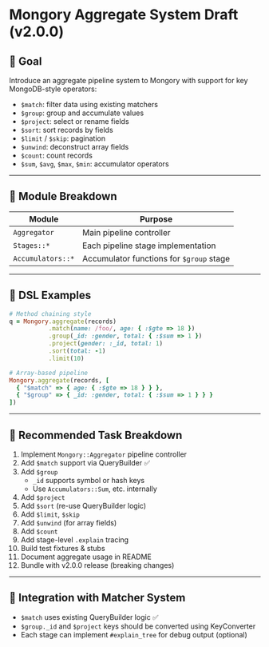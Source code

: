 
# Mongory Aggregate System Draft (v2.0.0)

## 🎯 Goal

Introduce an aggregate pipeline system to Mongory with support for key MongoDB-style operators:

- `$match`: filter data using existing matchers
- `$group`: group and accumulate values
- `$project`: select or rename fields
- `$sort`: sort records by fields
- `$limit` / `$skip`: pagination
- `$unwind`: deconstruct array fields
- `$count`: count records
- `$sum`, `$avg`, `$max`, `$min`: accumulator operators

---

## 🧱 Module Breakdown

| Module             | Purpose                                   |
|--------------------|-------------------------------------------|
| `Aggregator`       | Main pipeline controller                  |
| `Stages::*`        | Each pipeline stage implementation        |
| `Accumulators::*`  | Accumulator functions for `$group` stage  |

---

## 🧬 DSL Examples

```ruby
# Method chaining style
q = Mongory.aggregate(records)
           .match(name: /foo/, age: { :$gte => 18 })
           .group(_id: :gender, total: { :$sum => 1 })
           .project(gender: :_id, total: 1)
           .sort(total: -1)
           .limit(10)

# Array-based pipeline
Mongory.aggregate(records, [
  { "$match" => { age: { :$gte => 18 } } },
  { "$group" => { _id: :gender, total: { :$sum => 1 } } }
])
```

---

## 🧩 Recommended Task Breakdown

1. Implement `Mongory::Aggregator` pipeline controller
2. Add `$match` support via QueryBuilder ✅
3. Add `$group`
   - `_id` supports symbol or hash keys
   - Use `Accumulators::Sum`, etc. internally
4. Add `$project`
5. Add `$sort` (re-use QueryBuilder logic)
6. Add `$limit`, `$skip`
7. Add `$unwind` (for array fields)
8. Add `$count`
9. Add stage-level `.explain` tracing
10. Build test fixtures & stubs
11. Document aggregate usage in README
12. Bundle with v2.0.0 release (breaking changes)

---

## 🤝 Integration with Matcher System

- `$match` uses existing QueryBuilder logic ✅
- `$group._id` and `$project` keys should be converted using KeyConverter
- Each stage can implement `#explain_tree` for debug output (optional)

